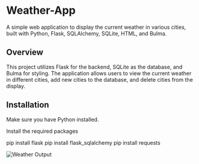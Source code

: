 # Weather-App

A simple web application to display the current weather in various cities, built with Python, Flask, SQLAlchemy, SQLite, HTML, and Bulma.

## Overview

This project utilizes Flask for the backend, SQLite as the database, and Bulma for styling. The application allows users to view the current weather in different cities, add new cities to the database, and delete cities from the display.

## Installation

Make sure you have Python installed.

Install the required packages

pip install flask
pip install flask_sqlalchemy
pip install requests

![Weather Output](https://github.com/amovva10/Weather-App/assets/151645909/013172a6-1ed6-44bd-a905-66670d26ee1b)
